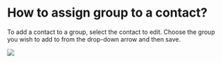 # How to assign group to a contact?

<p class="no-margin">To add a contact to a group, select the contact to edit. Choose the group you wish to add to from the drop-down arrow and then save.</p>
<p class="no-margin"></p>
<div class="intercom-container"><img src="/assets/img/teams-pro/image_79.png"></div>

<Hubspot />
<Clarity />
<GoogleAnalytics />

